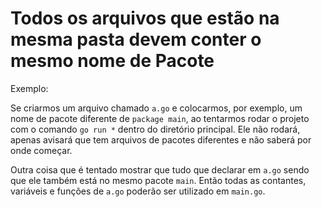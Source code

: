 # Todos os arquivos que estão na mesma pasta devem conter o mesmo nome de Pacote

Exemplo:

Se criarmos um arquivo chamado `a.go` e colocarmos, por exemplo, um nome de pacote diferente
de `package main`, ao tentarmos rodar o projeto com o comando `go run *` dentro do diretório principal.
Ele não rodará, apenas avisará que tem arquivos de pacotes diferentes e não saberá por onde começar.


Outra coisa que é tentado mostrar que tudo que declarar em `a.go` sendo que ele também está no mesmo
pacote `main`. Então todas as contantes, variáveis e funções de `a.go` poderão ser utilizado em `main.go`.

